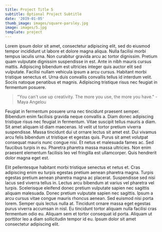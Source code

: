 ```yaml
---
title: Project Title 5
subtitle: Optional Project Subtitle
date: '2019-01-05'
thumb_image: images/square-parsley.jpg
image: images/5.jpg
template: project
---
```


Lorem ipsum dolor sit amet, consectetur adipiscing elit, sed do eiusmod tempor incididunt ut labore et dolore magna aliqua. Nulla facilisi morbi tempus iaculis urna. Non curabitur gravida arcu ac tortor dignissim. Pretium quam vulputate dignissim suspendisse in est. Ante in nibh mauris cursus mattis. Adipiscing bibendum est ultricies integer quis auctor elit sed vulputate. Facilisi nullam vehicula ipsum a arcu cursus. Habitant morbi tristique senectus et. Urna duis convallis convallis tellus id interdum velit. Sociis natoque penatibus et magnis. Adipiscing tristique risus nec feugiat in fermentum posuere.

>"You can't use up creativity. The more you use, the more you have." - Maya Angelou

Feugiat in fermentum posuere urna nec tincidunt praesent semper. Bibendum enim facilisis gravida neque convallis a. Diam donec adipiscing tristique risus nec feugiat in fermentum. Vitae suscipit tellus mauris a diam. Sit amet aliquam id diam maecenas. Id velit ut tortor pretium viverra suspendisse. Massa tincidunt dui ut ornare lectus sit amet est. Dui vivamus arcu felis bibendum ut tristique et egestas quis. Purus sit amet volutpat consequat mauris nunc congue nisi. Et netus et malesuada fames ac. Sed faucibus turpis in eu. Pharetra pharetra massa massa ultricies. Non enim praesent elementum facilisis leo vel fringilla est ullamcorper. Quis hendrerit dolor magna eget est.

Elit pellentesque habitant morbi tristique senectus et netus et. Cras adipiscing enim eu turpis egestas pretium aenean pharetra magna. Turpis egestas pretium aenean pharetra magna ac placerat. Suspendisse sed nisi lacus sed viverra tellus in. Lectus arcu bibendum at varius vel pharetra vel turpis. Scelerisque eleifend donec pretium vulputate sapien nec sagittis aliquam malesuada. Donec pretium vulputate sapien nec sagittis. Ipsum a arcu cursus vitae congue mauris rhoncus aenean. Sed euismod nisi porta lorem. Semper quis lectus nulla at. Tincidunt ornare massa eget egestas purus viverra accumsan in nisl. Eu tincidunt tortor aliquam nulla facilisi cras fermentum odio eu. Aliquam sem et tortor consequat id porta. Aliquam ut porttitor leo a diam sollicitudin tempor id eu. Ipsum dolor sit amet consectetur adipiscing elit.

